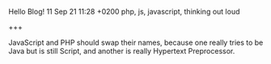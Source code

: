 Hello Blog!
11 Sep 21 11:28 +0200
php, js, javascript, thinking out loud

+++

JavaScript and PHP should swap their names, because one really tries to be Java but is still Script, and another is really Hypertext Preprocessor.
